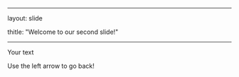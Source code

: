 

---

layout: slide

thitle: "Welcome to our second slide!"

---

Your text

Use the left arrow to go back!
